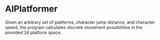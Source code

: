 # AIPlatformer

Given an arbitrary set of platforms, character jump distance, and character speed, the program calculates discrete movement possibilities in the provided 2d platform space. 

